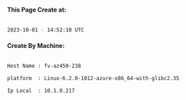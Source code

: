 
   
#### This Page Create at:

```bash

2023-10-01 - 14:52:10 UTC

```

#### Create By Machine:

```bash

Host Name : fv-az450-238

platform  : Linux-6.2.0-1012-azure-x86_64-with-glibc2.35

Ip Local  : 10.1.0.217

```


